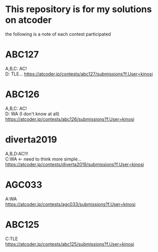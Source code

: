 This repository is for my solutions on atcoder
===
the following is a note of each contest participated

# ABC127
A,B,C: AC!  
D: TLE...
https://atcoder.jp/contests/abc127/submissions?f.User=kinosi
# ABC126
A,B,C: AC!  
D: WA  (I don't know at all)  
https://atcoder.jp/contests/abc126/submissions?f.User=kinosi
# diverta2019
A,B,D:AC!!!  
C:WA <- need to think more simple...  
https://atcoder.jp/contests/diverta2019/submissions?f.User=kinosi
# AGC033
A:WA  
https://atcoder.jp/contests/agc033/submissions?f.User=kinosi
# ABC125
C:TLE  
https://atcoder.jp/contests/abc125/submissions?f.User=kinosi